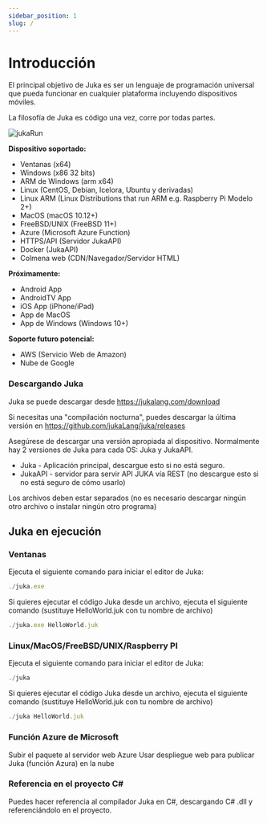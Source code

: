 ```yaml
---
sidebar_position: 1
slug: /
---
```


# Introducción

El principal objetivo de Juka es ser un lenguaje de programación universal que pueda funcionar en cualquier plataforma incluyendo dispositivos móviles.

La filosofía de Juka es código una vez, corre por todas partes.

![jukaRun](/img/latestjuka.gif)

__Dispositivo soportado:__
- Ventanas (x64)
- Windows (x86 32 bits)
- ARM de Windows (arm x64)
- Linux (CentOS, Debian, Icelora, Ubuntu y derivadas)
- Linux ARM (Linux Distributions that run ARM e.g. Raspberry Pi Modelo 2+)
- MacOS (macOS 10.12+)
- FreeBSD/UNIX (FreeBSD 11+)
- Azure (Microsoft Azure Function)
- HTTPS/API (Servidor JukaAPI)
- Docker (JukaAPI)
- Colmena web (CDN/Navegador/Servidor HTML)

__Próximamente:__
- Android App
- AndroidTV App
- iOS App (iPhone/iPad)
- App de MacOS
- App de Windows (Windows 10+)

__Soporte futuro potencial:__
- AWS (Servicio Web de Amazon)
- Nube de Google


### Descargando Juka
Juka se puede descargar desde https://jukalang.com/download

Si necesitas una "compilación nocturna", puedes descargar la última versión en https://github.com/jukaLang/juka/releases

Asegúrese de descargar una versión apropiada al dispositivo. Normalmente hay 2 versiones de Juka para cada OS: Juka y JukaAPI.
- Juka - Aplicación principal, descargue esto si no está seguro.
- JukaAPI - servidor para servir API JUKA vía REST (no descargue esto si no está seguro de cómo usarlo)

Los archivos deben estar separados (no es necesario descargar ningún otro archivo o instalar ningún otro programa)

## Juka en ejecución

### Ventanas

Ejecuta el siguiente comando para iniciar el editor de Juka:

```jsx
./juka.exe
```

Si quieres ejecutar el código Juka desde un archivo, ejecuta el siguiente comando (sustituye HelloWorld.juk con tu nombre de archivo)

```jsx
./juka.exe HelloWorld.juk
```

### Linux/MacOS/FreeBSD/UNIX/Raspberry PI

Ejecuta el siguiente comando para iniciar el editor de Juka:
```jsx
./juka
```

Si quieres ejecutar el código Juka desde un archivo, ejecuta el siguiente comando (sustituye HelloWorld.juk con tu nombre de archivo)

```jsx
./juka HelloWorld.juk
```


### Función Azure de Microsoft

Subir el paquete al servidor web Azure Usar despliegue web para publicar Juka (función Azura) en la nube

### Referencia en el proyecto C#

Puedes hacer referencia al compilador Juka en C#, descargando C# .dll y referenciándolo en el proyecto.
